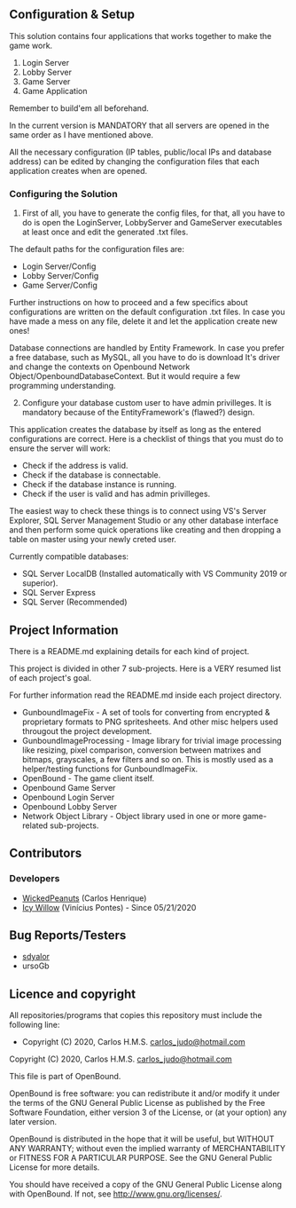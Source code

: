 <h2>Configuration & Setup</h2>

This solution contains four applications that works together to make the game work.

1. Login Server
2. Lobby Server
3. Game Server
4. Game Application

Remember to build'em all beforehand.

In the current version is MANDATORY that all servers are opened in the same order as I have mentioned above.

All the necessary configuration (IP tables, public/local IPs and database address) can be edited by changing the configuration files that each application creates when are opened.

<h3>Configuring the Solution</h3>

1. First of all, you have to generate the config files, for that, all you have to do is open the LoginServer, LobbyServer and GameServer executables at least once and edit the generated .txt files.

The default paths for the configuration files are:

- Login Server/Config
- Lobby Server/Config
- Game Server/Config

Further instructions on how to proceed and a few specifics about configurations are written on the default configuration .txt files.
In case you have made a mess on any file, delete it and let the application create new ones!

Database connections are handled by Entity Framework. In case you prefer a free database, such as MySQL, all you have to do is download It's driver and change the contexts on
Openbound Network Object/OpenboundDatabaseContext. But it would require a few programming understanding.

2. Configure your database custom user to have admin privilleges. It is mandatory because of the EntityFramework's (flawed?) design.

This application creates the database by itself as long as the entered configurations are correct. Here is a checklist of things that you must do to ensure the server will work:
   - Check if the address is valid.
   - Check if the database is connectable.
   - Check if the database instance is running. 
   - Check if the user is valid and has admin privilleges.

The easiest way to check these things is to connect using VS's Server Explorer, SQL Server Management Studio or any other database interface and then perform some quick operations
like creating and then dropping a table on master using your newly creted user.

Currently compatible databases:

- SQL Server LocalDB (Installed automatically with VS Community 2019 or superior).
- SQL Server Express
- SQL Server (Recommended)

<h2>Project Information</h2>

There is a README.md explaining details for each kind of project.

This project is divided in other 7 sub-projects. Here is a VERY resumed list of each project's goal.

For further information read the README.md inside each project directory.

 - GunboundImageFix - A set of tools for converting from encrypted & proprietary formats to PNG spritesheets. And other misc helpers used througout the project development.
 - GunboundImageProcessing - Image library for trivial image processing like resizing, pixel comparison, conversion between matrixes and bitmaps, grayscales, a few filters and so on. This is mostly used as a helper/testing functions for GunboundImageFix.
 - OpenBound - The game client itself.
 - Openbound Game Server
 - Openbound Login Server
 - Openbound Lobby Server
 - Network Object Library - Object library used in one or more game-related sub-projects.

<h2>Contributors</h2>

<h3>Developers</h3>

 - [WickedPeanuts](https://github.com/WickedPeanuts/) (Carlos Henrique)
 - [Icy Willow](https://github.com/IcyWillow/) (Vinícius Pontes) - Since 05/21/2020

<h2>Bug Reports/Testers</h2>

 - [sdyalor](https://github.com/sdyalor)
 - ursoGb

<h2>Licence and copyright</h2>

All repositories/programs that copies this repository must include the following line:
- Copyright (C) 2020, Carlos H.M.S. <carlos_judo@hotmail.com>

Copyright (C) 2020, Carlos H.M.S. <carlos_judo@hotmail.com>

This file is part of OpenBound.

OpenBound is free software: you can redistribute it and/or modify it under the terms of the GNU General Public License as published by the Free Software Foundation, either version 3 of the License, or (at your option) any later version.

OpenBound is distributed in the hope that it will be useful, but WITHOUT ANY WARRANTY; without even the implied warranty of MERCHANTABILITY or FITNESS FOR A PARTICULAR PURPOSE. See the GNU General Public License for more details.

You should have received a copy of the GNU General Public License along with OpenBound. If not, see http://www.gnu.org/licenses/.
